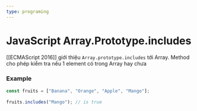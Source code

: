 ```yaml
---
type: programing
---
```

# JavaScript Array.Prototype.includes
[[ECMAScript 2016]] giới thiệu `Array.prototype.includes` tới Array. Method cho phép kiểm tra nếu 1 element có trong Array hay chưa

### Example

```js
const fruits = ["Banana", "Orange", "Apple", "Mango"];  
  
fruits.includes("Mango"); // is true
```